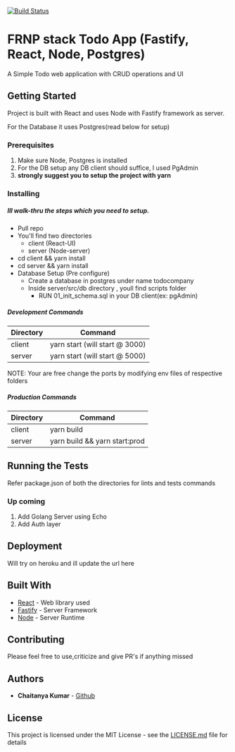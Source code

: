 [![Build Status](https://travis-ci.com/chaitanya-apty/FRPN-TodoApp-React-Postgres.svg?branch=master)](https://travis-ci.com/chaitanya-apty/FRPN-TodoApp-React-Postgres)

# FRNP stack Todo App (Fastify, React, Node, Postgres)
A Simple Todo web application with CRUD operations and UI

## Getting Started
Project is built with React and uses Node with Fastify framework as server.

For the Database it uses Postgres(read below for setup)

### Prerequisites
1) Make sure Node, Postgres is installed
2) For the DB setup any DB client should suffice, I used PgAdmin
3) <b>strongly suggest you to setup the project with yarn</b>

### Installing
#####   Ill walk-thru the steps which you need to setup.
* Pull repo
* You'll find two directories
    * client (React-UI)
    * server (Node-server)
* cd client && yarn install
* cd server && yarn install
* Database Setup (Pre configure)
    * Create a database in postgres under name todocompany
    * Inside server/src/db directory , youll find scripts folder
        * RUN 01_init_schema.sql in your DB client(ex: pgAdmin)

#####  Development Commands
Directory | Command
------------ | -------------
client | yarn start (will start @ 3000)
server | yarn start (will start @ 5000)

NOTE: Your are free change the ports by modifying env files of respective folders

#####  Production Commands
Directory | Command
------------ | -------------
client | yarn build
server | yarn build && yarn start:prod

## Running the Tests
Refer package.json of both the directories for lints and tests commands

### Up coming
1) Add Golang Server using Echo
2) Add Auth layer

## Deployment

Will try on heroku and ill update the url here

## Built With

* [React](https://reactjs.org/) - Web library used
* [Fastify](https://github.com/fastify/fastify) - Server Framework
* [Node](https://nodejs.org/) - Server Runtime

## Contributing
Please feel free to use,criticize and give PR's if anything missed

## Authors

* **Chaitanya Kumar** - [Github](https://github.com/chaitanya-apty)

## License

This project is licensed under the MIT License - see the [LICENSE.md](license.md) file for details
